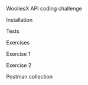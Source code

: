 WooliesX API coding challenge

Installation

Tests

Exercises

Exercise 1

Exercise 2

Postman collection
